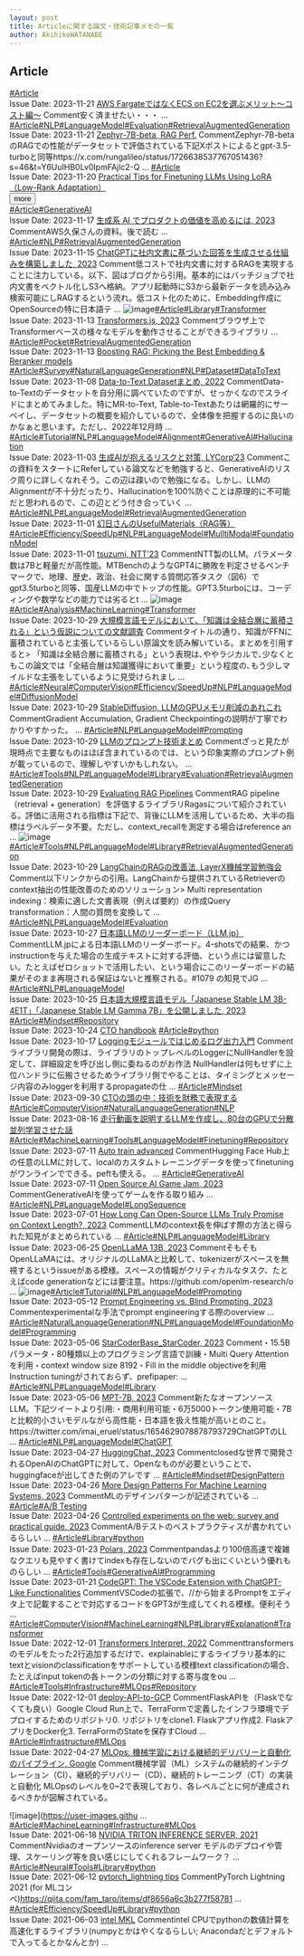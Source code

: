 ```yaml
---
layout: post
title: Articleに関する論文・技術記事メモの一覧
author: AkihikoWATANABE
---
```

## Article
<div class="visible-content">
<a class="button" href="articles/Article.html">#Article</a><br><span class="issue_date">Issue Date: 2023-11-21</span>
<a href="https://github.com/AkihikoWatanabe/paper_notes/issues/1154">AWS FargateではなくECS on EC2を選ぶメリット〜コスト編〜</a>
<span class="snippet"><span>Comment</span>安く済ませたい・・・ ...</span>
<a class="button" href="articles/Article.html">#Article</a><a class="button" href="articles/NLP.html">#NLP</a><a class="button" href="articles/LanguageModel.html">#LanguageModel</a><a class="button" href="articles/Evaluation.html">#Evaluation</a><a class="button" href="articles/RetrievalAugmentedGeneration.html">#RetrievalAugmentedGeneration</a><br><span class="issue_date">Issue Date: 2023-11-21</span>
<a href="https://github.com/AkihikoWatanabe/paper_notes/issues/1149">Zephyr-7B-beta, RAG Perf.</a>
<span class="snippet"><span>Comment</span>Zephyr-7B-betaのRAGでの性能がデータセットで評価されている下記Xポストによるとgpt-3.5-turboと同等https://x.com/rungalileo/status/1726638537767051436?s=46&t=Y6UuIHB0Lv0IpmFAjlc2-Q ...</span>
<a class="button" href="articles/Article.html">#Article</a><br><span class="issue_date">Issue Date: 2023-11-20</span>
<a href="https://github.com/AkihikoWatanabe/paper_notes/issues/1146">Practical Tips for Finetuning LLMs Using LoRA （Low-Rank Adaptation）</a>
</div>
<button onclick="showMore(0)">more</button>

<div class="hidden-content">
<a class="button" href="articles/Article.html">#Article</a><a class="button" href="articles/GenerativeAI.html">#GenerativeAI</a><br><span class="issue_date">Issue Date: 2023-11-17</span>
<a href="https://github.com/AkihikoWatanabe/paper_notes/issues/1141">生成系 AI でプロダクトの価値を高めるには, 2023</a>
<span class="snippet"><span>Comment</span>AWS久保さんの資料。後で読む ...</span>
<a class="button" href="articles/Article.html">#Article</a><a class="button" href="articles/NLP.html">#NLP</a><a class="button" href="articles/RetrievalAugmentedGeneration.html">#RetrievalAugmentedGeneration</a><br><span class="issue_date">Issue Date: 2023-11-15</span>
<a href="https://github.com/AkihikoWatanabe/paper_notes/issues/1136">ChatGPTに社内文書に基づいた回答を生成させる仕組みを構築しました, 2023</a>
<span class="snippet"><span>Comment</span>低コストで社内文書に対するRAGを実現することに注力している。以下、図はブログから引用。基本的にはバッチジョブで社内文書をベクトル化しS3へ格納。アプリ起動時にS3から最新データを読み込み検索可能にしRAGするという流れ。低コスト化のために、Embedding作成にOpenSourceの特に日本語テ ...</span>
<img src="https://github.com/AkihikoWatanabe/paper_notes/assets/12249301/5f71b0b7-14bb-442d-99c8-09a0b3840210" alt="image"><a class="button" href="articles/Article.html">#Article</a><a class="button" href="articles/Library.html">#Library</a><a class="button" href="articles/Transformer.html">#Transformer</a><br><span class="issue_date">Issue Date: 2023-11-13</span>
<a href="https://github.com/AkihikoWatanabe/paper_notes/issues/1129">Transformers.js, 2023</a>
<span class="snippet"><span>Comment</span>ブラウザ上でTransformerベースの様々なモデルを動作させることができるライブラリ ...</span>
<a class="button" href="articles/Article.html">#Article</a><a class="button" href="articles/Pocket.html">#Pocket</a><a class="button" href="articles/RetrievalAugmentedGeneration.html">#RetrievalAugmentedGeneration</a><br><span class="issue_date">Issue Date: 2023-11-13</span>
<a href="https://github.com/AkihikoWatanabe/paper_notes/issues/1125">Boosting RAG: Picking the Best Embedding & Reranker models</a>
<a class="button" href="articles/Article.html">#Article</a><a class="button" href="articles/Survey.html">#Survey</a><a class="button" href="articles/NaturalLanguageGeneration.html">#NaturalLanguageGeneration</a><a class="button" href="articles/NLP.html">#NLP</a><a class="button" href="articles/Dataset.html">#Dataset</a><a class="button" href="articles/DataToText.html">#DataToText</a><br><span class="issue_date">Issue Date: 2023-11-08</span>
<a href="https://github.com/AkihikoWatanabe/paper_notes/issues/1119">Data-to-Text Datasetまとめ, 2022</a>
<span class="snippet"><span>Comment</span>Data-to-Textのデータセットを自分用に調べていたのですが、せっかくなのでスライドにまとめてみました。特にMR-to-Text, Table-to-Textあたりは網羅的にサーベイし、データセットの概要を紹介しているので、全体像を把握するのに良いのかなぁと思います。ただし、2022年12月時 ...</span>
<a class="button" href="articles/Article.html">#Article</a><a class="button" href="articles/Tutorial.html">#Tutorial</a><a class="button" href="articles/NLP.html">#NLP</a><a class="button" href="articles/LanguageModel.html">#LanguageModel</a><a class="button" href="articles/Alignment.html">#Alignment</a><a class="button" href="articles/GenerativeAI.html">#GenerativeAI</a><a class="button" href="articles/Hallucination.html">#Hallucination</a><br><span class="issue_date">Issue Date: 2023-11-03</span>
<a href="https://github.com/AkihikoWatanabe/paper_notes/issues/1115">生成AIが抱えるリスクと対策, LYCorp‘23</a>
<span class="snippet"><span>Comment</span>この資料をスタートにReferしている論文などを勉強すると、GenerativeAIのリスク周りに詳しくなれそう。この辺は疎いので勉強になる。しかし、LLMのAlignmentが不十分だったり、Hallucinationを100%防ぐことは原理的に不可能だと思われるので、この辺とどう付き合っていく ...</span>
<a class="button" href="articles/Article.html">#Article</a><a class="button" href="articles/NLP.html">#NLP</a><a class="button" href="articles/LanguageModel.html">#LanguageModel</a><a class="button" href="articles/RetrievalAugmentedGeneration.html">#RetrievalAugmentedGeneration</a><br><span class="issue_date">Issue Date: 2023-11-01</span>
<a href="https://github.com/AkihikoWatanabe/paper_notes/issues/1113">幻日さんのUsefulMaterials（RAG等）</a>
<a class="button" href="articles/Article.html">#Article</a><a class="button" href="articles/Efficiency/SpeedUp.html">#Efficiency/SpeedUp</a><a class="button" href="articles/NLP.html">#NLP</a><a class="button" href="articles/LanguageModel.html">#LanguageModel</a><a class="button" href="articles/MulltiModal.html">#MulltiModal</a><a class="button" href="articles/FoundationModel.html">#FoundationModel</a><br><span class="issue_date">Issue Date: 2023-11-01</span>
<a href="https://github.com/AkihikoWatanabe/paper_notes/issues/1111">tsuzumi, NTT’23</a>
<span class="snippet"><span>Comment</span>NTT製のLLM。パラメータ数は7Bと軽量だが高性能。MTBenchのようなGPT4に勝敗を判定させるベンチマークで、地理、歴史、政治、社会に関する質問応答タスク（図6）でgpt3.5turboと同等、国産LLMの中でトップの性能。GPT3.5turboには、コーディングや数学などの能力では劣るとt ...</span>
<img src="https://github.com/AkihikoWatanabe/paper_notes/assets/12249301/d064e0dc-b598-4853-9466-f56f39986acc" alt="image"><a class="button" href="articles/Article.html">#Article</a><a class="button" href="articles/Analysis.html">#Analysis</a><a class="button" href="articles/MachineLearning.html">#MachineLearning</a><a class="button" href="articles/Transformer.html">#Transformer</a><br><span class="issue_date">Issue Date: 2023-10-29</span>
<a href="https://github.com/AkihikoWatanabe/paper_notes/issues/1108">大規模言語モデルにおいて､「知識は全結合層に蓄積される」という仮説についての文献調査</a>
<span class="snippet"><span>Comment</span>タイトルの通り、知識がFFNに蓄積されていると主張しているらしい原論文を読み解いている。まとめを引用すると> 「知識は全結合層に蓄積される」という表現は､ややラジカルで､少なくともこの論文では「全結合層は知識獲得において重要」という程度の､もう少しマイルドな主張をしているように見受けられまし ...</span>
<a class="button" href="articles/Article.html">#Article</a><a class="button" href="articles/Neural.html">#Neural</a><a class="button" href="articles/ComputerVision.html">#ComputerVision</a><a class="button" href="articles/Efficiency/SpeedUp.html">#Efficiency/SpeedUp</a><a class="button" href="articles/NLP.html">#NLP</a><a class="button" href="articles/LanguageModel.html">#LanguageModel</a><a class="button" href="articles/DiffusionModel.html">#DiffusionModel</a><br><span class="issue_date">Issue Date: 2023-10-29</span>
<a href="https://github.com/AkihikoWatanabe/paper_notes/issues/1107">StableDiffusion, LLMのGPUメモリ削減のあれこれ</a>
<span class="snippet"><span>Comment</span>Gradient Accumulation, Gradient Checkpointingの説明が丁寧でわかりやすかった。 ...</span>
<a class="button" href="articles/Article.html">#Article</a><a class="button" href="articles/NLP.html">#NLP</a><a class="button" href="articles/LanguageModel.html">#LanguageModel</a><a class="button" href="articles/Prompting.html">#Prompting</a><br><span class="issue_date">Issue Date: 2023-10-29</span>
<a href="https://github.com/AkihikoWatanabe/paper_notes/issues/1103">LLMのプロンプト技術まとめ</a>
<span class="snippet"><span>Comment</span>ざっと見たが現時点で主要なものはほぼ含まれているのでは、という印象実際のプロンプト例が載っているので、理解しやすいかもしれない。 ...</span>
<a class="button" href="articles/Article.html">#Article</a><a class="button" href="articles/Tools.html">#Tools</a><a class="button" href="articles/NLP.html">#NLP</a><a class="button" href="articles/LanguageModel.html">#LanguageModel</a><a class="button" href="articles/Library.html">#Library</a><a class="button" href="articles/Evaluation.html">#Evaluation</a><a class="button" href="articles/RetrievalAugmentedGeneration.html">#RetrievalAugmentedGeneration</a><br><span class="issue_date">Issue Date: 2023-10-29</span>
<a href="https://github.com/AkihikoWatanabe/paper_notes/issues/1101">Evaluating RAG Pipelines</a>
<span class="snippet"><span>Comment</span>RAG pipeline （retrieval + generation）を評価するライブラリRagasについて紹介されている。評価に活用される指標は下記で、背後にLLMを活用しているため、大半の指標はラベルデータ不要。ただし、context_recallを測定する場合はreference an ...</span>
<img src="https://github.com/AkihikoWatanabe/paper_notes/assets/12249301/553e7f91-84cd-4aac-bef3-c84bc279547e" alt="image"><a class="button" href="articles/Article.html">#Article</a><a class="button" href="articles/Tools.html">#Tools</a><a class="button" href="articles/NLP.html">#NLP</a><a class="button" href="articles/LanguageModel.html">#LanguageModel</a><a class="button" href="articles/Library.html">#Library</a><a class="button" href="articles/RetrievalAugmentedGeneration.html">#RetrievalAugmentedGeneration</a><br><span class="issue_date">Issue Date: 2023-10-29</span>
<a href="https://github.com/AkihikoWatanabe/paper_notes/issues/1100">LangChainのRAGの改善法, LayerX機械学習勉強会</a>
<span class="snippet"><span>Comment</span>以下リンクからの引用。LangChainから提供されているRetrieverのcontext抽出の性能改善のためのソリューション> Multi representation indexing：検索に適した文書表現（例えば要約）の作成Query transformation：人間の質問を変換して ...</span>
<a class="button" href="articles/Article.html">#Article</a><a class="button" href="articles/NLP.html">#NLP</a><a class="button" href="articles/LanguageModel.html">#LanguageModel</a><a class="button" href="articles/Evaluation.html">#Evaluation</a><br><span class="issue_date">Issue Date: 2023-10-27</span>
<a href="https://github.com/AkihikoWatanabe/paper_notes/issues/1096">日本語LLMのリーダーボード（LLM.jp）</a>
<span class="snippet"><span>Comment</span>LLM.jpによる日本語LLMのリーダーボード。4-shotsでの結果、かつinstructionを与えた場合の生成テキストに対する評価、という点には留意したい。たとえばゼロショットで活用したい、という場合にこのリーダーボードの結果がそのまま再現される保証はないと推察される。#1079 の知見でJG ...</span>
<a class="button" href="articles/Article.html">#Article</a><a class="button" href="articles/NLP.html">#NLP</a><a class="button" href="articles/LanguageModel.html">#LanguageModel</a><br><span class="issue_date">Issue Date: 2023-10-25</span>
<a href="https://github.com/AkihikoWatanabe/paper_notes/issues/1087">日本語大規模言語モデル「Japanese Stable LM 3B-4E1T」「Japanese Stable LM Gamma 7B」を公開しました, 2023</a>
<a class="button" href="articles/Article.html">#Article</a><a class="button" href="articles/Mindset.html">#Mindset</a><a class="button" href="articles/Repository.html">#Repository</a><br><span class="issue_date">Issue Date: 2023-10-24</span>
<a href="https://github.com/AkihikoWatanabe/paper_notes/issues/1084">CTO handbook</a>
<a class="button" href="articles/Article.html">#Article</a><a class="button" href="articles/python.html">#python</a><br><span class="issue_date">Issue Date: 2023-10-17</span>
<a href="https://github.com/AkihikoWatanabe/paper_notes/issues/1083">Loggingモジュールではじめるログ出力入門</a>
<span class="snippet"><span>Comment</span>ライブラリ開発の際は、ライブラリのトップレベルのLoggerにNullHandlerを設定して、詳細設定を呼び出し側に委ねるのがお作法  NullHandlerは何もせずに上位ハンドラに伝搬させるためライブラリ側でやることは、タイミングとメッセージ内容のみloggerを利用するpropagateの仕 ...</span>
<a class="button" href="articles/Article.html">#Article</a><a class="button" href="articles/Mindset.html">#Mindset</a><br><span class="issue_date">Issue Date: 2023-09-30</span>
<a href="https://github.com/AkihikoWatanabe/paper_notes/issues/1054">CTOの頭の中：技術を財務で表現する</a>
<a class="button" href="articles/Article.html">#Article</a><a class="button" href="articles/ComputerVision.html">#ComputerVision</a><a class="button" href="articles/NaturalLanguageGeneration.html">#NaturalLanguageGeneration</a><a class="button" href="articles/NLP.html">#NLP</a><br><span class="issue_date">Issue Date: 2023-08-16</span>
<a href="https://github.com/AkihikoWatanabe/paper_notes/issues/1003">走行動画を説明するLLMを作成し、80台のGPUで分散並列学習させた話</a>
<a class="button" href="articles/Article.html">#Article</a><a class="button" href="articles/MachineLearning.html">#MachineLearning</a><a class="button" href="articles/Tools.html">#Tools</a><a class="button" href="articles/LanguageModel.html">#LanguageModel</a><a class="button" href="articles/Finetuning.html">#Finetuning</a><a class="button" href="articles/Repository.html">#Repository</a><br><span class="issue_date">Issue Date: 2023-07-11</span>
<a href="https://github.com/AkihikoWatanabe/paper_notes/issues/796">Auto train advanced</a>
<span class="snippet"><span>Comment</span>Hugging Face Hub上の任意のLLMに対して、localのカスタムトレーニングデータを使ってfinetuningがワンラインでできる。peftも使える。 ...</span>
<a class="button" href="articles/Article.html">#Article</a><a class="button" href="articles/GenerativeAI.html">#GenerativeAI</a><br><span class="issue_date">Issue Date: 2023-07-11</span>
<a href="https://github.com/AkihikoWatanabe/paper_notes/issues/794">Open Source AI Game Jam, 2023</a>
<span class="snippet"><span>Comment</span>GenerativeAIを使ってゲームを作る取り組み ...</span>
<a class="button" href="articles/Article.html">#Article</a><a class="button" href="articles/NLP.html">#NLP</a><a class="button" href="articles/LanguageModel.html">#LanguageModel</a><a class="button" href="articles/LongSequence.html">#LongSequence</a><br><span class="issue_date">Issue Date: 2023-07-01</span>
<a href="https://github.com/AkihikoWatanabe/paper_notes/issues/777">How Long Can Open-Source LLMs Truly Promise on Context Length?, 2023</a>
<span class="snippet"><span>Comment</span>LLMのcontext長を伸ばす際の方法と得られた知見がまとめられている ...</span>
<a class="button" href="articles/Article.html">#Article</a><a class="button" href="articles/NLP.html">#NLP</a><a class="button" href="articles/LanguageModel.html">#LanguageModel</a><a class="button" href="articles/Library.html">#Library</a><br><span class="issue_date">Issue Date: 2023-06-25</span>
<a href="https://github.com/AkihikoWatanabe/paper_notes/issues/767">OpenLLaMA 13B, 2023</a>
<span class="snippet"><span>Comment</span>そもそもOpenLLaMAには、オリジナルのLLaMAと比較して、tokenizerがスペースを無視するというissueがある模様。スペースの情報がクリティカルなタスク、たとえばcode generationなどには要注意。https://github.com/openlm-research/o ...</span>
<img src="https://github.com/AkihikoWatanabe/paper_notes/assets/12249301/4268eb3f-349f-4ebe-adeb-2cbfcb7cfe17" alt="image"><a class="button" href="articles/Article.html">#Article</a><a class="button" href="articles/Tutorial.html">#Tutorial</a><a class="button" href="articles/NLP.html">#NLP</a><a class="button" href="articles/LanguageModel.html">#LanguageModel</a><a class="button" href="articles/Prompting.html">#Prompting</a><br><span class="issue_date">Issue Date: 2023-05-12</span>
<a href="https://github.com/AkihikoWatanabe/paper_notes/issues/678">Prompt Engineering vs. Blind Prompting, 2023</a>
<span class="snippet"><span>Comment</span>experimentalな手法でprompt engineeringする際のoverview ...</span>
<a class="button" href="articles/Article.html">#Article</a><a class="button" href="articles/NaturalLanguageGeneration.html">#NaturalLanguageGeneration</a><a class="button" href="articles/NLP.html">#NLP</a><a class="button" href="articles/LanguageModel.html">#LanguageModel</a><a class="button" href="articles/FoundationModel.html">#FoundationModel</a><a class="button" href="articles/Programming.html">#Programming</a><br><span class="issue_date">Issue Date: 2023-05-06</span>
<a href="https://github.com/AkihikoWatanabe/paper_notes/issues/661">StarCoderBase_StarCoder, 2023</a>
<span class="snippet"><span>Comment</span>・15.5Bパラメータ・80種類以上のプログラミング言語で訓練・Multi Query Attentionを利用・context window size 8192・Fill in the middle objectiveを利用Instruction tuningがされておらず、prefipaper: ...</span>
<a class="button" href="articles/Article.html">#Article</a><a class="button" href="articles/NLP.html">#NLP</a><a class="button" href="articles/LanguageModel.html">#LanguageModel</a><a class="button" href="articles/Library.html">#Library</a><br><span class="issue_date">Issue Date: 2023-05-06</span>
<a href="https://github.com/AkihikoWatanabe/paper_notes/issues/659">MPT-7B, 2023</a>
<span class="snippet"><span>Comment</span>新たなオープンソースLLM。下記ツイートより引用:・商用利用可能・6万5000トークン使用可能・7Bと比較的小さいモデルながら高性能・日本語を扱え性能が高いとのこと。https://twitter.com/imai_eruel/status/1654629078878793729ChatGPTのLL ...</span>
<a class="button" href="articles/Article.html">#Article</a><a class="button" href="articles/NLP.html">#NLP</a><a class="button" href="articles/LanguageModel.html">#LanguageModel</a><a class="button" href="articles/ChatGPT.html">#ChatGPT</a><br><span class="issue_date">Issue Date: 2023-04-27</span>
<a href="https://github.com/AkihikoWatanabe/paper_notes/issues/562">HuggingChat, 2023</a>
<span class="snippet"><span>Comment</span>closedな世界で開発されるOpenAIのChatGPTに対して、Openなものが必要ということで、huggingfaceが出してきた例のアレです ...</span>
<a class="button" href="articles/Article.html">#Article</a><a class="button" href="articles/Mindset.html">#Mindset</a><a class="button" href="articles/DesignPattern.html">#DesignPattern</a><br><span class="issue_date">Issue Date: 2023-04-26</span>
<a href="https://github.com/AkihikoWatanabe/paper_notes/issues/549">More Design Patterns For Machine Learning Systems, 2023</a>
<span class="snippet"><span>Comment</span>MLのデザインパターンが記述されている ...</span>
<a class="button" href="articles/Article.html">#Article</a><a class="button" href="articles/A/B Testing.html">#A/B Testing</a><br><span class="issue_date">Issue Date: 2023-04-26</span>
<a href="https://github.com/AkihikoWatanabe/paper_notes/issues/543">Controlled experiments on the web: survey and practical guide, 2023</a>
<span class="snippet"><span>Comment</span>A/Bテストのベストプラクティスが書かれているらしい ...</span>
<a class="button" href="articles/Article.html">#Article</a><a class="button" href="articles/Library.html">#Library</a><a class="button" href="articles/python.html">#python</a><br><span class="issue_date">Issue Date: 2023-01-23</span>
<a href="https://github.com/AkihikoWatanabe/paper_notes/issues/508">Polars, 2023</a>
<span class="snippet"><span>Comment</span>pandasより100倍高速で複雑なクエリも見やすく書けてindexも存在しないのでバグも出にくいという優れものらしい ...</span>
<a class="button" href="articles/Article.html">#Article</a><a class="button" href="articles/Tools.html">#Tools</a><a class="button" href="articles/GenerativeAI.html">#GenerativeAI</a><a class="button" href="articles/Programming.html">#Programming</a><br><span class="issue_date">Issue Date: 2023-01-21</span>
<a href="https://github.com/AkihikoWatanabe/paper_notes/issues/506">CodeGPT: The VSCode Extension with ChatGPT-Like Functionalities</a>
<span class="snippet"><span>Comment</span>VSCodeの拡張で、//から始まるPromptをエディタ上で記載することで対応するコードをGPT3が生成してくれる模様。便利そう ...</span>
<a class="button" href="articles/Article.html">#Article</a><a class="button" href="articles/ComputerVision.html">#ComputerVision</a><a class="button" href="articles/MachineLearning.html">#MachineLearning</a><a class="button" href="articles/NLP.html">#NLP</a><a class="button" href="articles/Library.html">#Library</a><a class="button" href="articles/Explanation.html">#Explanation</a><a class="button" href="articles/Transformer.html">#Transformer</a><br><span class="issue_date">Issue Date: 2022-12-01</span>
<a href="https://github.com/AkihikoWatanabe/paper_notes/issues/499">Transformers Interpret, 2022</a>
<span class="snippet"><span>Comment</span>transformersのモデルをたった2行追加するだけで、explainableにするライブラリ基本的にtextとvisionのclassificationをサポートしている模様text classificationの場合、たとえばinput tokenの各トークンの分類に対する寄与度をou ...</span>
<a class="button" href="articles/Article.html">#Article</a><a class="button" href="articles/Tools.html">#Tools</a><a class="button" href="articles/Infrastructure.html">#Infrastructure</a><a class="button" href="articles/MLOps.html">#MLOps</a><a class="button" href="articles/Repository.html">#Repository</a><br><span class="issue_date">Issue Date: 2022-12-01</span>
<a href="https://github.com/AkihikoWatanabe/paper_notes/issues/498">deploy-API-to-GCP</a>
<span class="snippet"><span>Comment</span>FlaskAPIを（Flaskでなくても良い）Google Cloud Run上で、TerraFormで定義したインフラ環境でデプロイするためのリポジトリ0. リポジトリをclone1. Flaskアプリ作成2. FlaskアプリをDocker化3. TerraFormのStateを保存すCloud ...</span>
<a class="button" href="articles/Article.html">#Article</a><a class="button" href="articles/Infrastructure.html">#Infrastructure</a><a class="button" href="articles/MLOps.html">#MLOps</a><br><span class="issue_date">Issue Date: 2022-04-27</span>
<a href="https://github.com/AkihikoWatanabe/paper_notes/issues/447">MLOps: 機械学習における継続的デリバリーと自動化のパイプライン, Google</a>
<span class="snippet"><span>Comment</span>機械学習（ML）システムの継続的インテグレーション（CI）、継続的デリバリー（CD）、継続的トレーニング（CT）の実装と自動化MLOpsのレベルを0~2で表現しており、各レベルごとに何が達成されるべきかが図解されている。![image](https://user-images.githu ...</span>
<a class="button" href="articles/Article.html">#Article</a><a class="button" href="articles/MachineLearning.html">#MachineLearning</a><a class="button" href="articles/Infrastructure.html">#Infrastructure</a><a class="button" href="articles/MLOps.html">#MLOps</a><br><span class="issue_date">Issue Date: 2021-06-18</span>
<a href="https://github.com/AkihikoWatanabe/paper_notes/issues/390">NVIDIA TRITON INFERENCE SERVER, 2021</a>
<span class="snippet"><span>Comment</span>Nvidiaのオープンソースのinference serverモデルのデプロイや管理、スケーリング等を良い感じにしてくれるフレームワーク？ ...</span>
<a class="button" href="articles/Article.html">#Article</a><a class="button" href="articles/Neural.html">#Neural</a><a class="button" href="articles/Tools.html">#Tools</a><a class="button" href="articles/Library.html">#Library</a><a class="button" href="articles/python.html">#python</a><br><span class="issue_date">Issue Date: 2021-06-12</span>
<a href="https://github.com/AkihikoWatanabe/paper_notes/issues/387">pytorch_lightning tips</a>
<span class="snippet"><span>Comment</span>PyTorch Lightning 2021 (for MLコンペ)https://qiita.com/fam_taro/items/df8656a6c3b277f58781 ...</span>
<a class="button" href="articles/Article.html">#Article</a><a class="button" href="articles/Efficiency/SpeedUp.html">#Efficiency/SpeedUp</a><a class="button" href="articles/Library.html">#Library</a><a class="button" href="articles/python.html">#python</a><br><span class="issue_date">Issue Date: 2021-06-03</span>
<a href="https://github.com/AkihikoWatanabe/paper_notes/issues/373">intel MKL</a>
<span class="snippet"><span>Comment</span>intel CPUでpythonの数値計算を高速化するライブラリ(numpyとかはやくなるらしい; Anacondaだとデフォルトで入ってるとかなんとか) ...</span>
<button onclick="hideContent(0)" style="display: none;">hide</button>
</div>
